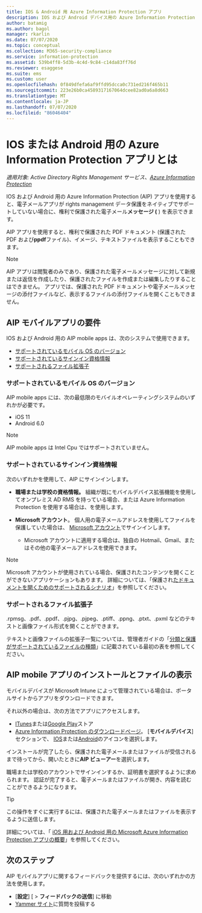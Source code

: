 ```yaml
---
title: IOS & Android 用 Azure Information Protection アプリ
description: IOS および Android デバイス用の Azure Information Protection (AIP) アプリの基本について説明します。
author: batamig
ms.author: bagol
manager: rkarlin
ms.date: 07/07/2020
ms.topic: conceptual
ms.collection: M365-security-compliance
ms.service: information-protection
ms.assetid: 539b4ff8-5d3b-4c4d-9c84-c14da83ff76d
ms.reviewer: esaggese
ms.suite: ems
ms.custom: user
ms.openlocfilehash: 0f849dfefa6af9ffd95dcca0c731ed216f465b11
ms.sourcegitcommit: 223e26b0ca4589317167064dcee82ad0a6a8d663
ms.translationtype: MT
ms.contentlocale: ja-JP
ms.lasthandoff: 07/07/2020
ms.locfileid: "86046404"
---
```

# <a name="what-is-the-azure-information-protection-app-for-ios-or-android"></a>IOS または Android 用の Azure Information Protection アプリとは

*適用対象: Active Directory Rights Management サービス、[Azure Information Protection](https://azure.microsoft.com/pricing/details/information-protection)*

IOS および Android 用の Azure Information Protection (AIP) アプリを使用すると、電子メールアプリが rights management データ保護をネイティブでサポートしていない場合に、権利で保護された電子メール**メッセージ (** ) を表示できます。  

AIP アプリを使用すると、権利で保護された PDF ドキュメント (保護された PDF および**ppdf**ファイル)、イメージ、テキストファイルを表示することもできます。

> [!NOTE]
> AIP アプリは閲覧者のみであり、保護された電子メールメッセージに対して新規または返信を作成したり、保護されたファイルを作成または編集したりすることはできません。 アプリでは、保護された PDF ドキュメントや電子メールメッセージの添付ファイルなど、表示するファイルの添付ファイルを開くこともできません。
>

## <a name="aip-mobile-app-requirements"></a>AIP モバイルアプリの要件

IOS および Android 用の AIP mobile apps は、次のシステムで使用できます。

- [サポートされているモバイル OS のバージョン](#supported-mobile-os-versions)
- [サポートされているサインイン資格情報](#supported-sign-in-credentials)
- [サポートされるファイル拡張子](#supported-file-extensions)

### <a name="supported-mobile-os-versions"></a>サポートされているモバイル OS のバージョン

AIP mobile apps には、次の最低限のモバイルオペレーティングシステムのいずれかが必要です。 

- iOS 11 
- Android 6.0 

> [!NOTE]
> AIP mobile apps は Intel Cpu ではサポートされていません。
> 

### <a name="supported-sign-in-credentials"></a>サポートされているサインイン資格情報

次のいずれかを使用して、AIP にサインインします。 

- **職場または学校の資格情報。** 組織が既にモバイルデバイス拡張機能を使用してオンプレミス AD RMS を持っている場合、または Azure Information Protection を使用する場合は、を使用します。
 
- **Microsoft アカウント**。 個人用の電子メールアドレスを使用してファイルを保護していた場合は、 [Microsoft アカウント](https://signup.live.com)でサインインします。 

    - Microsoft アカウントに適用する場合は、独自の Hotmail、Gmail、またはその他の電子メールアドレスを使用できます。
    
> [!NOTE]
> Microsoft アカウントが使用されている場合、保護されたコンテンツを開くことができないアプリケーションもあります。 詳細については、「保護され[たドキュメントを開くためのサポートされるシナリオ](../secure-collaboration-documents.md#supported-scenarios-for-opening-protected-documents)」を参照してください。
> 

### <a name="supported-file-extensions"></a>サポートされるファイル拡張子

.rpmsg、.pdf、.ppdf、.pjpg、.pjpeg、.ptiff、.ppng、.ptxt、.pxml などのテキストと画像ファイル形式を開くことができます。

テキストと画像ファイルの拡張子一覧については、管理者ガイドの「[分類と保護がサポートされているファイルの種類](clientv2-admin-guide-file-types.md#supported-file-types-for-classification-and-protection)」に記載されている最初の表を参照してください。

## <a name="installing-your-aip-mobile-apps-and-viewing-files"></a>AIP mobile アプリのインストールとファイルの表示

モバイルデバイスが Microsoft Intune によって管理されている場合は、ポータルサイトからアプリをダウンロードできます。

それ以外の場合は、次の方法でアプリにアクセスします。

- [ITunes](https://apps.apple.com/app/microsoft-rights-management/id689516635)または[Google Play](https://play.google.com/store/apps/details?id=com.microsoft.ipviewer)ストア
- [Azure Information Protection のダウンロードページ](https://portal.azurerms.com/#/download)。 [**モバイルデバイス**] セクションで、 [IOS](https://apps.apple.com/app/microsoft-rights-management/id689516635)または[Android](https://play.google.com/store/apps/details?id=com.microsoft.ipviewer)のアイコンを選択します。

インストールが完了したら、保護された電子メールまたはファイルが受信されるまで待ってから、開いたときに**AIP ビューアー**を選択します。

職場または学校のアカウントでサインインするか、証明書を選択するように求められます。 認証が完了すると、電子メールまたはファイルが開き、内容を読むことができるようになります。

> [!TIP]
> この操作をすぐに実行するには、保護された電子メールまたはファイルを表示するように送信します。 
>
> 詳細については、「 [iOS 用および Android 用の Microsoft Azure Information Protection アプリの概要](mobile-app-get-started.md)」を参照してください。
> 

## <a name="next-steps"></a>次のステップ

AIP モバイルアプリに関するフィードバックを提供するには、次のいずれかの方法を使用します。

- [**設定**] [  >  **フィードバックの送信**] に移動
- [Yammer サイト](https://www.yammer.com/AskIPTeam)に質問を投稿する
